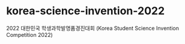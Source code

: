 # korea-science-invention-2022
2022 대한민국 학생과학발명품경진대회 (Korea Student Science Invention Competition 2022)
